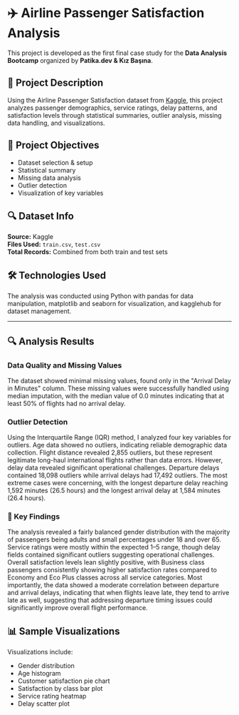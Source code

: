 # ✈️ Airline Passenger Satisfaction Analysis

This project is developed as the first final case study for the **Data Analysis Bootcamp** organized by **Patika.dev & Kız Başına**.

## 📌 Project Description

Using the Airline Passenger Satisfaction dataset from [Kaggle](https://www.kaggle.com/datasets/teejmahal20/airline-passenger-satisfaction/data), this project analyzes passenger demographics, service ratings, delay patterns, and satisfaction levels through statistical summaries, outlier analysis, missing data handling, and visualizations.

## 🎯 Project Objectives

- Dataset selection & setup  
- Statistical summary  
- Missing data analysis  
- Outlier detection  
- Visualization of key variables  

## 🔍 Dataset Info

**Source:** Kaggle  
**Files Used:** `train.csv`, `test.csv`  
**Total Records:** Combined from both train and test sets  

## 🛠️ Technologies Used
The analysis was conducted using Python with pandas for data manipulation, matplotlib and seaborn for visualization, and kagglehub for dataset management.

---

## 🔍 Analysis Results

### Data Quality and Missing Values

The dataset showed minimal missing values, found only in the "Arrival Delay in Minutes" column. These missing values were successfully handled using median imputation, with the median value of 0.0 minutes indicating that at least 50% of flights had no arrival delay.

### Outlier Detection

Using the Interquartile Range (IQR) method, I analyzed four key variables for outliers. Age data showed no outliers, indicating reliable demographic data collection. Flight distance revealed 2,855 outliers, but these represent legitimate long-haul international flights rather than data errors.
However, delay data revealed significant operational challenges. Departure delays contained 18,098 outliers while arrival delays had 17,492 outliers. The most extreme cases were concerning, with the longest departure delay reaching 1,592 minutes (26.5 hours) and the longest arrival delay at 1,584 minutes (26.4 hours).

### 🧠 Key Findings

The analysis revealed a fairly balanced gender distribution with the majority of passengers being adults and small percentages under 18 and over 65. Service ratings were mostly within the expected 1–5 range, though delay fields contained significant outliers suggesting operational challenges. Overall satisfaction levels lean slightly positive, with Business class passengers consistently showing higher satisfaction rates compared to Economy and Eco Plus classes across all service categories. Most importantly, the data showed a moderate correlation between departure and arrival delays, indicating that when flights leave late, they tend to arrive late as well, suggesting that addressing departure timing issues could significantly improve overall flight performance.

## 📊 Sample Visualizations

Visualizations include:
- Gender distribution  
- Age histogram  
- Customer satisfaction pie chart  
- Satisfaction by class bar plot  
- Service rating heatmap  
- Delay scatter plot  


